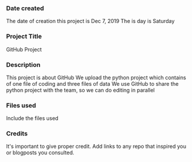 ### Date created
The date of creation this project is Dec 7, 2019
The is day is Saturday

### Project Title
GitHub Project

### Description
This project is about GitHub
We upload the python project which contains of one file of coding and three files of data
We use GitHub to share the python project with the team, so we can do editing in parallel 

### Files used
Include the files used

### Credits
It's important to give proper credit. Add links to any repo that inspired you or blogposts you consulted.
